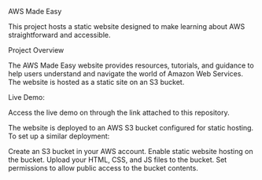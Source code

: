 AWS Made Easy

This project hosts a static website designed to make learning about AWS straightforward and accessible.

Project Overview

The AWS Made Easy website provides resources, tutorials, and guidance to help users understand and navigate the world of Amazon Web Services. The website is hosted as a static site on an S3 bucket.

Live Demo:

Access the live demo on through the link attached to this repository.


The website is deployed to an AWS S3 bucket configured for static hosting. To set up a similar deployment:

Create an S3 bucket in your AWS account.
Enable static website hosting on the bucket.
Upload your HTML, CSS, and JS files to the bucket.
Set permissions to allow public access to the bucket contents.
